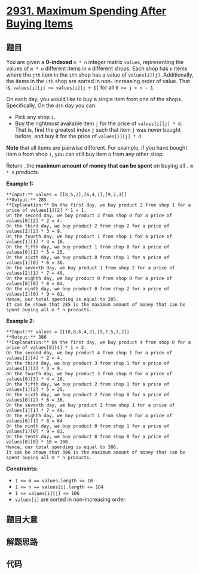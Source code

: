 # [2931. Maximum Spending After Buying Items](https://leetcode.com/problems/maximum-spending-after-buying-items)

## 题目

You are given a **0-indexed** `m * n` integer matrix `values`, representing
the values of `m * n` different items in `m` different shops. Each shop has
`n` items where the `jth` item in the `ith` shop has a value of
`values[i][j]`. Additionally, the items in the `ith` shop are sorted in non-
increasing order of value. That is, `values[i][j] >= values[i][j + 1]` for all
`0 <= j < n - 1`.

On each day, you would like to buy a single item from one of the shops.
Specifically, On the `dth` day you can:

  * Pick any shop `i`.
  * Buy the rightmost available item `j` for the price of `values[i][j] * d`. That is, find the greatest index `j` such that item `j` was never bought before, and buy it for the price of `values[i][j] * d`.

**Note** that all items are pairwise different. For example, if you have
bought item `0` from shop `1`, you can still buy item `0` from any other shop.

Return _the **maximum amount of money that can be spent** on buying all _ `m *
n` _products_.



**Example 1:**

    
    
    **Input:** values = [[8,5,2],[6,4,1],[9,7,3]]
    **Output:** 285
    **Explanation:** On the first day, we buy product 2 from shop 1 for a price of values[1][2] * 1 = 1.
    On the second day, we buy product 2 from shop 0 for a price of values[0][2] * 2 = 4.
    On the third day, we buy product 2 from shop 2 for a price of values[2][2] * 3 = 9.
    On the fourth day, we buy product 1 from shop 1 for a price of values[1][1] * 4 = 16.
    On the fifth day, we buy product 1 from shop 0 for a price of values[0][1] * 5 = 25.
    On the sixth day, we buy product 0 from shop 1 for a price of values[1][0] * 6 = 36.
    On the seventh day, we buy product 1 from shop 2 for a price of values[2][1] * 7 = 49.
    On the eighth day, we buy product 0 from shop 0 for a price of values[0][0] * 8 = 64.
    On the ninth day, we buy product 0 from shop 2 for a price of values[2][0] * 9 = 81.
    Hence, our total spending is equal to 285.
    It can be shown that 285 is the maximum amount of money that can be spent buying all m * n products. 
    

**Example 2:**

    
    
    **Input:** values = [[10,8,6,4,2],[9,7,5,3,2]]
    **Output:** 386
    **Explanation:** On the first day, we buy product 4 from shop 0 for a price of values[0][4] * 1 = 2.
    On the second day, we buy product 4 from shop 1 for a price of values[1][4] * 2 = 4.
    On the third day, we buy product 3 from shop 1 for a price of values[1][3] * 3 = 9.
    On the fourth day, we buy product 3 from shop 0 for a price of values[0][3] * 4 = 16.
    On the fifth day, we buy product 2 from shop 1 for a price of values[1][2] * 5 = 25.
    On the sixth day, we buy product 2 from shop 0 for a price of values[0][2] * 6 = 36.
    On the seventh day, we buy product 1 from shop 1 for a price of values[1][1] * 7 = 49.
    On the eighth day, we buy product 1 from shop 0 for a price of values[0][1] * 8 = 64
    On the ninth day, we buy product 0 from shop 1 for a price of values[1][0] * 9 = 81.
    On the tenth day, we buy product 0 from shop 0 for a price of values[0][0] * 10 = 100.
    Hence, our total spending is equal to 386.
    It can be shown that 386 is the maximum amount of money that can be spent buying all m * n products.
    



**Constraints:**

  * `1 <= m == values.length <= 10`
  * `1 <= n == values[i].length <= 104`
  * `1 <= values[i][j] <= 106`
  * `values[i]` are sorted in non-increasing order.


## 题目大意

## 解题思路

## 代码

```javascript

```
